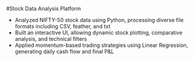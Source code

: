 #Stock Data Analysis Platform
- Analyzed NIFTY-50 stock data using Python, processing diverse file formats including CSV, feather, and txt
- Built an interactive UI, allowing dynamic stock plotting, comparative analysis, and technical filters
- Applied momentum-based trading strategies using Linear Regression, generating daily cash flow and final P&L
